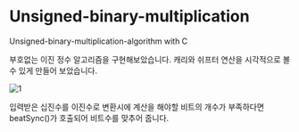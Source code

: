 # Unsigned-binary-multiplication

Unsigned-binary-multiplication-algorithm with C

부호없는 이진 정수 알고리즘을 구현해보았습니다. 캐리와 쉬프터 연산을 시각적으로 볼 수 있게 만들어 보았습니다.


![1](https://github.com/rightear01/Unsigned-binary-multiplication/assets/104425093/414ad54c-8cdc-40c3-9b01-8528703f19ac)

입력받은 십진수를 이진수로 변환시에 계산을 해야할 비트의 개수가 부족하다면 beatSync()가 호출되어 비트수를 맞추어 줍니다.
